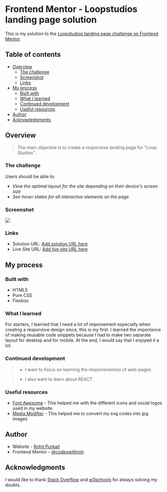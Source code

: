 # Frontend Mentor - Loopstudios landing page solution

This is my solution to the [Loopstudios landing page challenge on Frontend Mentor](https://www.frontendmentor.io/challenges/loopstudios-landing-page-N88J5Onjw).

## Table of contents

- [Overview](#overview)
  - [The challenge](#the-challenge)
  - [Screenshot](#screenshot)
  - [Links](#links)
- [My process](#my-process)
  - [Built with](#built-with)
  - [What I learned](#what-i-learned)
  - [Continued development](#continued-development)
  - [Useful resources](#useful-resources)
- [Author](#author)
- [Acknowledgments](#acknowledgments)


## Overview

> The main objective is to create a responsive landing page for "Loop Studios".

### The challenge

Users should be able to:

- *View the optimal layout for the site depending on their device's screen size*
- *See hover states for all interactive elements on the page*

### Screenshot

<img src="images/screenshot_loop.png">

### Links

- Solution URL: [Add solution URL here](https://your-solution-url.com)
- Live Site URL: [Add live site URL here](https://your-live-site-url.com)

## My process

### Built with

- HTML5
- Pure CSS
- Flexbox

### What I learned

For starters, I learned that I need a lot of improvement especially when creating a responsive design since, this is my first. I learned the importance of making reusable code snippets because I had to make two separate layout for desktop and for mobile. At the end, I would say that I enjoyed it a lot. 


### Continued development

>- I want to focus on learning the responsiveness of web-pages

> - I also want to learn about REACT

### Useful resources

- [Font Awesome](https://fontawesome.com/) - This helped me with the different icons and social logos used in my website.
- [Media Modifier](https://mediamodifier.com/blog/svg-code-to-image) - This helped me to convert my svg codes into jpg images


## Author

- Website - [Rohit Purkait](https://codeswithroh.github.io/)
- Frontend Mentor - [@codeswithroh](https://www.frontendmentor.io/profile/codeswithroh)


## Acknowledgments

I would like to thank [Stack Overflow](https://stackoverflow.com/) and [w3schools](https://www.w3schools.com/) for always solving my doubts. 

